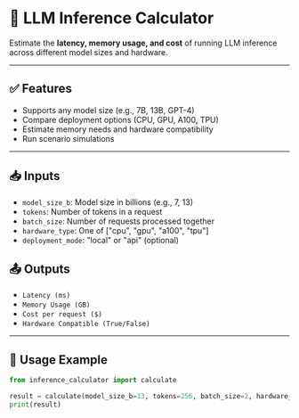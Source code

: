 # 🤖 LLM Inference Calculator

Estimate the **latency, memory usage, and cost** of running LLM inference across different model sizes and hardware.

---

## ✅ Features

- Supports any model size (e.g., 7B, 13B, GPT-4)
- Compare deployment options (CPU, GPU, A100, TPU)
- Estimate memory needs and hardware compatibility
- Run scenario simulations

---

## 📥 Inputs

- `model_size_b`: Model size in billions (e.g., 7, 13)
- `tokens`: Number of tokens in a request
- `batch_size`: Number of requests processed together
- `hardware_type`: One of ["cpu", "gpu", "a100", "tpu"]
- `deployment_mode`: "local" or "api" (optional)

## 📤 Outputs

- `Latency (ms)`
- `Memory Usage (GB)`
- `Cost per request ($)`
- `Hardware Compatible (True/False)`

---

## 🚀 Usage Example

```python
from inference_calculator import calculate

result = calculate(model_size_b=13, tokens=256, batch_size=2, hardware_type="a100")
print(result)
